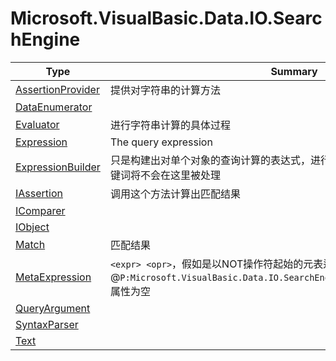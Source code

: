 ﻿
# Microsoft.VisualBasic.Data.IO.SearchEngine

|Type|Summary|
|----|-------|
|<a href="#" onClick="load('/docs/Microsoft.VisualBasic.Data.IO.SearchEngine/AssertionProvider.md')">AssertionProvider</a>|提供对字符串的计算方法|
|<a href="#" onClick="load('/docs/Microsoft.VisualBasic.Data.IO.SearchEngine/DataEnumerator.md')">DataEnumerator</a>||
|<a href="#" onClick="load('/docs/Microsoft.VisualBasic.Data.IO.SearchEngine/Evaluator.md')">Evaluator</a>|进行字符串计算的具体过程|
|<a href="#" onClick="load('/docs/Microsoft.VisualBasic.Data.IO.SearchEngine/Expression.md')">Expression</a>|The query expression|
|<a href="#" onClick="load('/docs/Microsoft.VisualBasic.Data.IO.SearchEngine/ExpressionBuilder.md')">ExpressionBuilder</a>|只是构建出对单个对象的查询计算的表达式，进行整个数据集查询的LIMIT和TOP关键词将不会在这里被处理|
|<a href="#" onClick="load('/docs/Microsoft.VisualBasic.Data.IO.SearchEngine/IAssertion.md')">IAssertion</a>|调用这个方法计算出匹配结果|
|<a href="#" onClick="load('/docs/Microsoft.VisualBasic.Data.IO.SearchEngine/IComparer.md')">IComparer</a>||
|<a href="#" onClick="load('/docs/Microsoft.VisualBasic.Data.IO.SearchEngine/IObject.md')">IObject</a>||
|<a href="#" onClick="load('/docs/Microsoft.VisualBasic.Data.IO.SearchEngine/Match.md')">Match</a>|匹配结果|
|<a href="#" onClick="load('/docs/Microsoft.VisualBasic.Data.IO.SearchEngine/MetaExpression.md')">MetaExpression</a>|``<expr> <opr>``，假如是以NOT操作符起始的元表达式，则@``P:Microsoft.VisualBasic.Data.IO.SearchEngine.MetaExpression.Expression``属性为空|
|<a href="#" onClick="load('/docs/Microsoft.VisualBasic.Data.IO.SearchEngine/QueryArgument.md')">QueryArgument</a>||
|<a href="#" onClick="load('/docs/Microsoft.VisualBasic.Data.IO.SearchEngine/SyntaxParser.md')">SyntaxParser</a>||
|<a href="#" onClick="load('/docs/Microsoft.VisualBasic.Data.IO.SearchEngine/Text.md')">Text</a>||

